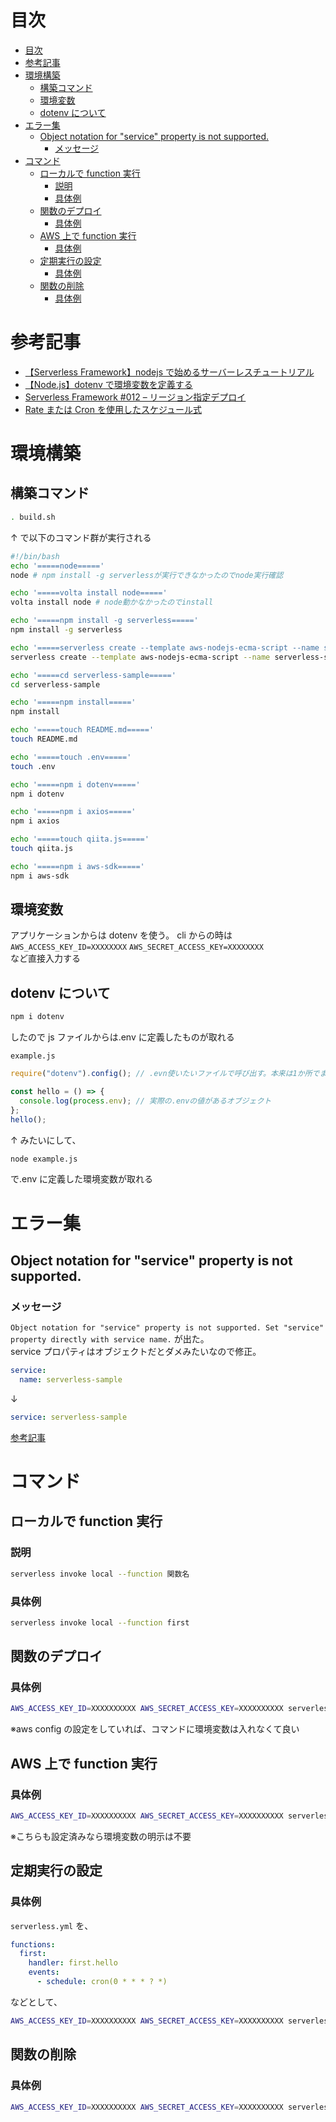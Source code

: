 # 目次

<!-- TOC -->

- [目次](#目次)
- [参考記事](#参考記事)
- [環境構築](#環境構築)
  - [構築コマンド](#構築コマンド)
  - [環境変数](#環境変数)
  - [dotenv について](#dotenv-について)
- [エラー集](#エラー集)
  - [Object notation for "service" property is not supported.](#object-notation-for-service-property-is-not-supported)
    - [メッセージ](#メッセージ)
- [コマンド](#コマンド)
  - [ローカルで function 実行](#ローカルで-function-実行)
    - [説明](#説明)
    - [具体例](#具体例)
  - [関数のデプロイ](#関数のデプロイ)
    - [具体例](#具体例-1)
  - [AWS 上で function 実行](#aws-上で-function-実行)
    - [具体例](#具体例-2)
  - [定期実行の設定](#定期実行の設定)
    - [具体例](#具体例-3)
  - [関数の削除](#関数の削除)
    - [具体例](#具体例-4)

<!-- /TOC -->

# 参考記事

- [【Serverless Framework】nodejs で始めるサーバーレスチュートリアル](https://qiita.com/kousaku-maron/items/c591a1245bdd69c0dad3)
- [【Node.js】dotenv で環境変数を定義する](https://nullnull.dev/blog/dotenv-tutorial/)
- [Serverless Framework #012 – リージョン指定デプロイ](https://day-journal.com/memo/serverless-framework-012/)
- [Rate または Cron を使用したスケジュール式](https://docs.aws.amazon.com/ja_jp/lambda/latest/dg/services-cloudwatchevents-expressions.html)

# 環境構築

## 構築コマンド

```sh
. build.sh
```

↑ で以下のコマンド群が実行される

```sh
#!/bin/bash
echo '=====node====='
node # npm install -g serverlessが実行できなかったのでnode実行確認

echo '=====volta install node====='
volta install node # node動かなかったのでinstall

echo '=====npm install -g serverless====='
npm install -g serverless

echo '=====serverless create --template aws-nodejs-ecma-script --name serverless-sample --path serverless-sample====='
serverless create --template aws-nodejs-ecma-script --name serverless-sample --path serverless-sample # serverless-sampleという名前でアプリ作成

echo '=====cd serverless-sample====='
cd serverless-sample

echo '=====npm install====='
npm install

echo '=====touch README.md====='
touch README.md

echo '=====touch .env====='
touch .env

echo '=====npm i dotenv====='
npm i dotenv

echo '=====npm i axios====='
npm i axios

echo '=====touch qiita.js====='
touch qiita.js

echo '=====npm i aws-sdk====='
npm i aws-sdk
```

## 環境変数

アプリケーションからは dotenv を使う。
cli からの時は`AWS_ACCESS_KEY_ID=XXXXXXXX` `AWS_SECRET_ACCESS_KEY=XXXXXXXX`  
など直接入力する

## dotenv について

```sh
npm i dotenv
```

したので js ファイルからは.env に定義したものが取れる

`example.js`

```js
require("dotenv").config(); // .evn使いたいファイルで呼び出す。本来は1か所でまとめて呼び出す

const hello = () => {
  console.log(process.env); // 実際の.envの値があるオブジェクト
};
hello();
```

↑ みたいにして、

```sh
node example.js
```

で.env に定義した環境変数が取れる

# エラー集

## Object notation for "service" property is not supported.

### メッセージ

`Object notation for "service" property is not supported. Set "service" property directly with service name.`
が出た。  
service プロパティはオブジェクトだとダメみたいなので修正。

```yaml
service:
  name: serverless-sample
```

↓

```yaml
service: serverless-sample
```

[参考記事](https://stackoverflow.com/questions/71091145/serverless-deploy-throwing-error-object-notation-for-service-property-is-not)

# コマンド

## ローカルで function 実行

### 説明

```sh
serverless invoke local --function 関数名
```

### 具体例

```sh
serverless invoke local --function first
```

## 関数のデプロイ

### 具体例

```sh
AWS_ACCESS_KEY_ID=XXXXXXXXXX AWS_SECRET_ACCESS_KEY=XXXXXXXXXX serverless deploy -r ap-northeast-1
```

※aws config の設定をしていれば、コマンドに環境変数は入れなくて良い

## AWS 上で function 実行

### 具体例

```sh
AWS_ACCESS_KEY_ID=XXXXXXXXXX AWS_SECRET_ACCESS_KEY=XXXXXXXXXX serverless invoke --function first
```

※こちらも設定済みなら環境変数の明示は不要

## 定期実行の設定

### 具体例

`serverless.yml` を、

```yaml
functions:
  first:
    handler: first.hello
    events:
      - schedule: cron(0 * * * ? *)
```

などとして、

```sh
AWS_ACCESS_KEY_ID=XXXXXXXXXX AWS_SECRET_ACCESS_KEY=XXXXXXXXXX serverless deploy -r ap-northeast-1
```

## 関数の削除

### 具体例

```sh
AWS_ACCESS_KEY_ID=XXXXXXXXXX AWS_SECRET_ACCESS_KEY=XXXXXXXXXX serverless remove -r ap-northeast-1
```
